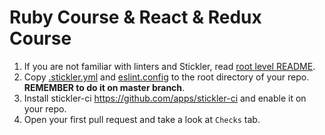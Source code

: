 # Ruby Course & React & Redux Course

1. If you are not familiar with linters and Stickler, read [root level README](../README.md).
2. Copy [.stickler.yml](./.stickler.yml) and [eslint.config](https://github.com/nidalaa/linters_config/blob/master/javascript/eslint.config) to the root directory of your repo.  **REMEMBER to do it on master branch**.
2. Install stickler-ci https://github.com/apps/stickler-ci and enable it on your repo.
3. Open your first pull request and take a look at `Checks` tab.
